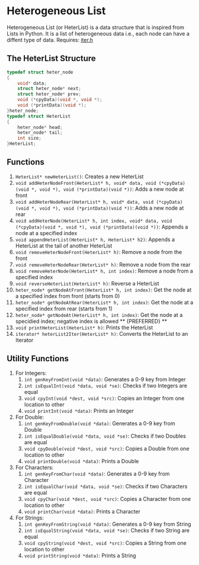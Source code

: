 # Heterogeneous List #
Heterogeneous List (or HeterList) is a data structure that is inspired from Lists in Python. It is a list of heterogeneous data i.e., each node can have a diffent type of data.
Requires: [iter.h](https://github.com/Anos-Voldigoad12/DSA/blob/main/Data_Structures/Iterator/iter.h)
## The HeterList Structure ##
```C
typedef struct heter_node
{
	void* data;
	struct heter_node* next;
	struct heter_node* prev;
	void (*cpyData)(void *, void *);
	void (*printData)(void *);
}heter_node;
typedef struct HeterList
{
	heter_node* head;
	heter_node* tail;
	int size;
}HeterList;
```
## Functions ##
1. ```HeterList* newHeterList()```: Creates a new HeterList 
2. ```void addHeterNodeFront(HeterList* h, void* data, void (*cpyData)(void *, void *), void (*printData)(void *))```: Adds a new node at front
3. ```void addHeterNodeRear(HeterList* h, void* data, void (*cpyData)(void *, void *), void (*printData)(void *))```: Adds a new node at rear
4. ```void addHeterNode(HeterList* h, int index, void* data, void (*cpyData)(void *, void *), void (*printData)(void *))```: Appends a node at a specified index
5. ```void appendHeterList(HeterList* h, HeterList* h2)```: Appends a HeterList at the tail of another HeterList 
6. ```void removeHeterNodeFront(HeterList* h)```: Remove a node from the front
7. ```void removeHeterNodeRear(HeterList* h)```: Remove a node from the rear
8. ```void removeHeterNode(HeterList* h, int index)```: Remove a node from a specified index
9. ```void reverseHeterList(HeterList* h)```: Reverse a HeterList
10. ```heter_node* getNodeAtFront(HeterList* h, int index)```: Get the node at a specified index from front (starts from 0)
11. ```heter_node* getNodeAtRear(HeterList* h, int index)```: Get the node at a specified index from rear (starts from 1)
12. ```heter_node* getNodeAt(HeterList* h, int index)```: Get the node at a specidied index; negative index is allowed ** {PREFERRED} ** 
13. ```void printHeterList(HeterList* h)```: Prints the HeterList
14. ```iterator* heterList2Iter(HeterList* h)```: Converts the HeterList to an Iterator
## Utility Functions ##
1. For Integers:
   1. ```int genKeyFromInt(void *data)```: Generates a 0-9 key from Integer
   2. ```int isEqualInt(void *data, void *se)```: Checks if two Integers are equal
   3. ```void cpyInt(void *dest, void *src)```: Copies an Integer from one location to other
   4. ```void printInt(void *data)```: Prints an Integer
2. For Double:
   1. ```int genKeyFromDouble(void *data)```: Generates a 0-9 key from Double
   2. ```int isEqualDouble(void *data, void *se)```: Checks if two Doubles are equal
   3. ```void cpyDouble(void *dest, void *src)```: Copies a Double from one location to other
   4. ```void printDouble(void *data)```: Prints a Double
3. For Characters:
   1. ```int genKeyFromChar(void *data)```: Generates a 0-9 key from Character
   2. ```int isEqualChar(void *data, void *se)```: Checks if two Characters are equal
   3. ```void cpyChar(void *dest, void *src)```: Copies a Character from one location to other
   4. ```void printChar(void *data)```: Prints a Character
4. For Strings:
   1. ```int genKeyFromString(void *data)```: Generates a 0-9 key from String
   2. ```int isEqualString(void *data, void *se)```: Checks if two String are equal
   3. ```void cpyString(void *dest, void *src)```: Copies a String from one location to other
   4. ```void printString(void *data)```: Prints a String
